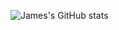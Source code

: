 <!---
Jamesxwq/Jamesxwq is a ✨ special ✨ repository because its `README.md` (this file) appears on your GitHub profile.
You can click the Preview link to take a look at your changes.
--->
![James's GitHub stats](https://github-readme-stats.vercel.app/api?show_icons=true&theme=radical)

